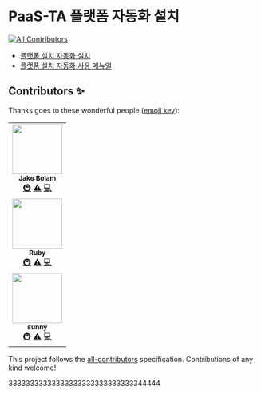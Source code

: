 # PaaS-TA 플랫폼 자동화 설치
<!-- ALL-CONTRIBUTORS-BADGE:START - Do not remove or modify this section -->
[![All Contributors](https://img.shields.io/badge/all_contributors-3-orange.svg?style=flat-square)](#contributors-)
<!-- ALL-CONTRIBUTORS-BADGE:END -->
- [플랫폼 설치 자동화  설치](https://github.com/okpc579/IEDA-WEB-INSTALLER/blob/master/use-guide/platform/PAAS-TA_PLATFORM_INSTALL_AUTOMATION_INSTALL_GUIDE_v1.0.md)
- [플랫폼 설치 자동화 사용 메뉴얼](https://github.com/okpc579/IEDA-WEB-INSTALLER/blob/master/use-guide/platform/PAAS-TA_PLATFORM_INSTALL_AUTOMATION_USE_MANUAL_v1.0.md)

## Contributors ✨

Thanks goes to these wonderful people ([emoji key](https://allcontributors.org/docs/en/emoji-key)):

<!-- ALL-CONTRIBUTORS-LIST:START - Do not remove or modify this section -->
<!-- prettier-ignore-start -->
<!-- markdownlint-disable -->
<table>
  <tr>
    <td align="center"><a href="https://jakebolam.com"><img src="https://avatars.githubusercontent.com/u/3534236?v=4?s=100" width="100px;" alt=""/><br /><sub><b>Jake Bolam</b></sub></a><br /><a href="#infra-jakebolam" title="Infrastructure (Hosting, Build-Tools, etc)">🚇</a> <a href="https://github.com/okpc579/IEDA-WEB-INSTALLER/commits?author=jakebolam" title="Tests">⚠️</a> <a href="https://github.com/okpc579/IEDA-WEB-INSTALLER/commits?author=jakebolam" title="Code">💻</a></td>
  </tr>
  <tr>
    <td align="center"><a href="https://github.com/okpc579"><img src="https://avatars.githubusercontent.com/u/55691511?v=4?s=100" width="100px;" alt=""/><br /><sub><b>Ruby</b></sub></a><br /><a href="#infra-okpc579" title="Infrastructure (Hosting, Build-Tools, etc)">🚇</a> <a href="https://github.com/okpc579/IEDA-WEB-INSTALLER/commits?author=okpc579" title="Tests">⚠️</a> <a href="https://github.com/okpc579/IEDA-WEB-INSTALLER/commits?author=okpc579" title="Code">💻</a></td>
  </tr>
  <tr>
    <td align="center"><a href="https://github.com/moonii"><img src="https://avatars.githubusercontent.com/u/12425077?v=4?s=100" width="100px;" alt=""/><br /><sub><b>sunny</b></sub></a><br /><a href="#infra-moonii" title="Infrastructure (Hosting, Build-Tools, etc)">🚇</a> <a href="https://github.com/okpc579/IEDA-WEB-INSTALLER/commits?author=moonii" title="Tests">⚠️</a> <a href="https://github.com/okpc579/IEDA-WEB-INSTALLER/commits?author=moonii" title="Code">💻</a></td>
  </tr>
</table>

<!-- markdownlint-restore -->
<!-- prettier-ignore-end -->

<!-- ALL-CONTRIBUTORS-LIST:END -->

This project follows the [all-contributors](https://github.com/all-contributors/all-contributors) specification. Contributions of any kind welcome!













33333333333333333333333333333344444
